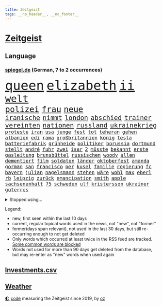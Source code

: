 ```yaml
---
title: Zeitgeist
tags: __no_header__, __no_footer__
---
```


# [Zeitgeist](https://oliz.io/zeitgeist/)

## Language

<h3><a href="https://www.spiegel.de" target="_blank">spiegel.de</a> (German, 7 to 2 occurrences)</h3>
<p style="font-family:monospace">
<span style="font-size:32pt"><a href="news_links.html#queen" class="current">queen</a></span>
<span style="font-size:32pt"><a href="news_links.html#elizabeth" class="current">elizabeth</a></span>
<span style="font-size:32pt"><a href="news_links.html#ii" class="current">ii</a></span>
<br>
<span style="font-size:24pt"><a href="news_links.html#welt" class="current">welt</a></span>
<br>
<span style="font-size:20pt"><a href="news_links.html#polizei" class="current">polizei</a></span>
<span style="font-size:20pt"><a href="news_links.html#frau" class="current">frau</a></span>
<span style="font-size:20pt"><a href="news_links.html#neue" class="current">neue</a></span>
<br>
<span style="font-size:16pt"><a href="news_links.html#iranische" class="current">iranische</a></span>
<span style="font-size:16pt"><a href="news_links.html#nimmt" class="current">nimmt</a></span>
<span style="font-size:16pt"><a href="news_links.html#london" class="current">london</a></span>
<span style="font-size:16pt"><a href="news_links.html#abschied" class="current">abschied</a></span>
<span style="font-size:16pt"><a href="news_links.html#trainer" class="current">trainer</a></span>
<span style="font-size:16pt"><a href="news_links.html#vereinten" class="current">vereinten</a></span>
<span style="font-size:16pt"><a href="news_links.html#nationen" class="current">nationen</a></span>
<span style="font-size:16pt"><a href="news_links.html#russland" class="current">russland</a></span>
<span style="font-size:16pt"><a href="news_links.html#ukrainekrieg" class="current">ukrainekrieg</a></span>
<br>
<span style="font-size:12pt"><a href="news_links.html#proteste" class="current">proteste</a></span>
<span style="font-size:12pt"><a href="news_links.html#iran" class="current">iran</a></span>
<span style="font-size:12pt"><a href="news_links.html#usa" class="current">usa</a></span>
<span style="font-size:12pt"><a href="news_links.html#junge" class="current">junge</a></span>
<span style="font-size:12pt"><a href="news_links.html#fest" class="current">fest</a></span>
<span style="font-size:12pt"><a href="news_links.html#tot" class="current">tot</a></span>
<span style="font-size:12pt"><a href="news_links.html#teheran" class="current">teheran</a></span>
<span style="font-size:12pt"><a href="news_links.html#gehen" class="current">gehen</a></span>
<span style="font-size:12pt"><a href="news_links.html#albanien" class="current">albanien</a></span>
<span style="font-size:12pt"><a href="news_links.html#edi" class="new">edi</a></span>
<span style="font-size:12pt"><a href="news_links.html#rama" class="new">rama</a></span>
<span style="font-size:12pt"><a href="news_links.html#großbritannien" class="current">großbritannien</a></span>
<span style="font-size:12pt"><a href="news_links.html#könig" class="current">könig</a></span>
<span style="font-size:12pt"><a href="news_links.html#tesla" class="current">tesla</a></span>
<span style="font-size:12pt"><a href="news_links.html#batteriefabrik" class="new">batteriefabrik</a></span>
<span style="font-size:12pt"><a href="news_links.html#grünheide" class="new">grünheide</a></span>
<span style="font-size:12pt"><a href="news_links.html#politiker" class="current">politiker</a></span>
<span style="font-size:12pt"><a href="news_links.html#borussia" class="current">borussia</a></span>
<span style="font-size:12pt"><a href="news_links.html#dortmund" class="current">dortmund</a></span>
<span style="font-size:12pt"><a href="news_links.html#stellt" class="current">stellt</a></span>
<span style="font-size:12pt"><a href="news_links.html#andré" class="current">andré</a></span>
<span style="font-size:12pt"><a href="news_links.html#fuhr" class="current">fuhr</a></span>
<span style="font-size:12pt"><a href="news_links.html#zwei" class="current">zwei</a></span>
<span style="font-size:12pt"><a href="news_links.html#isar" class="current">isar</a></span>
<span style="font-size:12pt"><a href="news_links.html#2" class="current">2</a></span>
<span style="font-size:12pt"><a href="news_links.html#müsste" class="current">müsste</a></span>
<span style="font-size:12pt"><a href="news_links.html#bekannt" class="current">bekannt</a></span>
<span style="font-size:12pt"><a href="news_links.html#erste" class="current">erste</a></span>
<span style="font-size:12pt"><a href="news_links.html#gasleitung" class="new">gasleitung</a></span>
<span style="font-size:12pt"><a href="news_links.html#brunsbüttel" class="new">brunsbüttel</a></span>
<span style="font-size:12pt"><a href="news_links.html#russischen" class="current">russischen</a></span>
<span style="font-size:12pt"><a href="news_links.html#woody" class="current">woody</a></span>
<span style="font-size:12pt"><a href="news_links.html#allen" class="current">allen</a></span>
<span style="font-size:12pt"><a href="news_links.html#dementiert" class="current">dementiert</a></span>
<span style="font-size:12pt"><a href="news_links.html#film" class="current">film</a></span>
<span style="font-size:12pt"><a href="news_links.html#soldaten" class="current">soldaten</a></span>
<span style="font-size:12pt"><a href="news_links.html#länder" class="current">länder</a></span>
<span style="font-size:12pt"><a href="news_links.html#oktoberfest" class="current">oktoberfest</a></span>
<span style="font-size:12pt"><a href="news_links.html#amanda" class="current">amanda</a></span>
<span style="font-size:12pt"><a href="news_links.html#gorman" class="current">gorman</a></span>
<span style="font-size:12pt"><a href="news_links.html#san" class="current">san</a></span>
<span style="font-size:12pt"><a href="news_links.html#francisco" class="current">francisco</a></span>
<span style="font-size:12pt"><a href="news_links.html#per" class="current">per</a></span>
<span style="font-size:12pt"><a href="news_links.html#kusel" class="current">kusel</a></span>
<span style="font-size:12pt"><a href="news_links.html#familie" class="current">familie</a></span>
<span style="font-size:12pt"><a href="news_links.html#regierung" class="current">regierung</a></span>
<span style="font-size:12pt"><a href="news_links.html#fc" class="current">fc</a></span>
<span style="font-size:12pt"><a href="news_links.html#bayern" class="current">bayern</a></span>
<span style="font-size:12pt"><a href="news_links.html#julian" class="current">julian</a></span>
<span style="font-size:12pt"><a href="news_links.html#nagelsmann" class="current">nagelsmann</a></span>
<span style="font-size:12pt"><a href="news_links.html#stehen" class="current">stehen</a></span>
<span style="font-size:12pt"><a href="news_links.html#wäre" class="current">wäre</a></span>
<span style="font-size:12pt"><a href="news_links.html#wohl" class="current">wohl</a></span>
<span style="font-size:12pt"><a href="news_links.html#max" class="current">max</a></span>
<span style="font-size:12pt"><a href="news_links.html#eberl" class="current">eberl</a></span>
<span style="font-size:12pt"><a href="news_links.html#rb" class="current">rb</a></span>
<span style="font-size:12pt"><a href="news_links.html#leipzig" class="current">leipzig</a></span>
<span style="font-size:12pt"><a href="news_links.html#zurück" class="current">zurück</a></span>
<span style="font-size:12pt"><a href="news_links.html#emancipation" class="new">emancipation</a></span>
<span style="font-size:12pt"><a href="news_links.html#smith" class="current">smith</a></span>
<span style="font-size:12pt"><a href="news_links.html#apple" class="current">apple</a></span>
<span style="font-size:12pt"><a href="news_links.html#sachsenanhalt" class="current">sachsenanhalt</a></span>
<span style="font-size:12pt"><a href="news_links.html#75" class="current">75</a></span>
<span style="font-size:12pt"><a href="news_links.html#schweden" class="current">schweden</a></span>
<span style="font-size:12pt"><a href="news_links.html#ulf" class="new">ulf</a></span>
<span style="font-size:12pt"><a href="news_links.html#kristersson" class="new">kristersson</a></span>
<span style="font-size:12pt"><a href="news_links.html#ukrainer" class="current">ukrainer</a></span>
<span style="font-size:12pt"><a href="news_links.html#guterres" class="current">guterres</a></span>
</p>
<details>
<summary>Stopped using...</summary>
<p class="former" style="font-size:12pt">
führerschein(697) humanitäre(697) schlimmer(697) übergriffe(697) aufnehmen(696) covid19(696) infizierte(696) kriminellen(696) prüfung(696) aktien(695) appelliert(695) aufgefordert(695) betrug(695) bühne(695) ddr(695) erfahrung(695) kassiert(695) konfrontiert(695) niveau(695) pressekonferenz(695) schildert(695) wichtigste(695) witz(695) zurückgetreten(695) befinden(694) dauer(694) eingeschränkt(694) einzelne(694) gelegt(694) inter(694) scheinen(694) schoss(694) spdpolitiker(694) verlief(694) verluste(694) 37(693) demonstranten(693) flieht(693) senat(693) sitzt(693) untersuchungsausschuss(693) wege(693) aufmerksamkeit(692) juventus(692) schöner(692) verboten(692) verlängert(692) reisende(691) weitgehend(691) zeichnet(691) öfter(691) aufruf(690) coronalockdown(690) diskutieren(690) köchin(690) lebte(690) leichter(690) sexueller(690) sprengstoff(690) vermeiden(690) verschieben(690) volkswagen(690) vorfall(690) behandlung(689) coronaimpfstoffe(689) erheben(689) flick(689) hansi(689) heftig(689) kanzlerin(689) kaputt(689) marcel(689) schafft(689) schwierigkeiten(689) versagt(689) bereich(688) bundestagswahl(688) gesamte(688) militärs(688) städten(688) trennung(688) üben(688) 2024(687) gebe(687) hans(687) infektionen(687) jagd(687) künftigen(687) null(687) tötet(687) usamerikaner(687) ausgeschlossen(686) einziehen(686) gekostet(686) herzogin(686) jung(686) nationalmannschaft(686) organisationen(686) schnee(686) verbreiten(686) abwehr(685) gehe(685) möglichst(685) rechtsextremisten(685) senkt(685) streng(685) abstand(684) bestehen(684) ermittlern(684) konzentrieren(684) pocht(684) seltenen(684) spekuliert(684) amnesty(683) warnte(683) souverän(682) stellten(682) verbindet(682) voraus(682) auskunft(681) belarussische(681) beschuldigt(681) big(681) coronaerkrankung(681) extremen(681) meint(681) restaurant(681) super(681) geburt(680) körperverletzung(680) satz(680) begründet(679) bewährungsstrafe(679) kultur(679) neuauflage(679) bundesstaat(678) einreise(678) jemen(678) begriff(677) beinahe(677) brutal(677) frische(677) spektakulären(677) töten(677) bande(676) belegen(676) drogen(676) jerusalem(676) mehrfach(676) übernahme(676) angerichtet(675) schwierige(675) luca(674) nah(674) 600(673) impfkampagne(673) landete(673) aufhalten(672) unterschied(671) vermissen(670) übernommen(670) geimpft(669) steffen(669) vorgegangen(668) umgeht(667) bundesverfassungsgericht(666) hunger(666) architekt(665) wandel(665) verhandeln(664) vorbereitung(664) griechischen(663) 2012(660) bester(660) chats(660) kassieren(659) sprachen(659) sinkende(657) app(656) kandidatur(656) vermisste(655) kongress(652) schritten(652) herausforderung(650) kanadas(650) sophie(649) impfpflicht(647) präsidentschaft(647) ausgaben(644) palästinenser(644) ursprünglich(642) härtere(639) weltmeisterschaft(639) plattform(637) johannes(636) flog(633) tolle(631) rolf(626) rückte(623) 15jährige(613) rüstet(612) seniorin(612) festgesetzt(609) katzen(607) auslieferung(606) uskapitol(601) polizeiruf(597) höheres(591) lieferketten(591) cent(588) konfrontation(578) anna(576) expräsidenten(570) gezielt(570) unwahrscheinlich(570) lehrerin(568) behindern(566) ausstellung(565) estland(565) kannte(557) skandale(555) autobahnen(552) militärjunta(552) demnächst(548) athen(532) reformieren(523) 15jähriger(519) interessen(495) banken(487) schwerste(468) dorthin(456) jamie(456) drohende(453) zusammenarbeiten(449) flohen(446) treibstoff(444) indigene(440) bürgern(437) geflüchtet(436) stehe(436) seither(432) aussterben(429) bauern(427) kurzzeitig(426) terroranschlag(426) warnungen(419) tornado(418) verbunden(414) ralf(410) abgesehen(407) bezieht(400) global(400) sorgten(400) beeinträchtigt(393) bemerkbar(387) zerstörten(387) nachträglich(386) akzeptiert(383) sprint(380) 400000(379) binden(378) niklas(378) gesammelt(377) ali(376) privilegien(376) drehte(370) verstecken(366) düsseldorfer(365) stehlen(364) angestellten(363) stones(360) 12000(353) hawaii(353) protokoll(349) integration(345) versetzt(343) werner(343) pazifik(341) stach(341) hoffmann(340) finanzhilfen(338) jüdischen(336) befragt(335) elfjährige(335) protestierten(335) harren(331) ajax(330) 15000(328) störungen(327) bettina(325) hitzewellen(324) follower(323) ruhestand(323) erwärmung(318) stau(318) strackzimmermann(317) argumenten(315) bernhard(314) lauter(314) gasversorgung(313) größtem(310) obersten(308) beruft(305) registrierten(304) komplizierter(302) methode(302) aufpassen(301) baldwin(301) hals(300) engere(299) finanzspritze(299) bremens(298) immobilienbesitzer(298) versuche(298) zeitplan(298) ausgeben(294) luftwaffe(294) fotografin(291) generationen(291) falle(290) gegentore(290) vorgesehen(290) vorbereitungen(289) trip(287) gemälde(285) viermal(285) zeichner(285) 77(284) unosicherheitsrat(280) globaler(279) mail(279) zehnjähriger(278) taucht(276) zehnjährigen(276) eva(275) coronakurs(274) kontrollierte(274) phänomen(274) salman(272) emotional(270) angekündigte(267) 87(263) beschossen(263) beliebten(262) fdpminister(262) käme(260) oligarchen(259) staatsbürger(258) höhepunkt(257) überlebten(257) altkanzler(255) cnn(254) beten(252) marcus(251) erleidet(249) klettern(249) gerammt(245) bijan(242) djirsarai(242) erledigen(238) nannten(238) untergang(234) erweitert(231) nutzten(229) elite(228) aufgeklärt(227) transfer(227) explosionen(226) kulturstaatsministerin(224) abgerissen(223) entspannen(223) ausraster(221) tourist(219) handelte(217) wagt(217) zögerliche(217) flaggschiff(216) verbessern(216) glanz(213) 2014(211) erstem(211) verweisen(210) experiment(209) provozierte(209) fremd(208) abgeschnitten(207) gläubige(207) designer(206) österreicher(204) diebstahls(203) monster(203) risikogruppen(201) verzehr(201) bejubelt(200) jill(200) anziehen(199) befristet(199) behauptete(198) flughäfen(198) weltgesundheitsorganisation(198) norwegischer(197) außergewöhnlich(196) abseits(195) funk(195) gaslobbyist(195) warme(195) kuh(192) vögel(192) vorkommen(191) polizistin(190) don(188) dubiosen(188) geschäftspartner(188) mohammed(188) first(187) dreijährige(185) analysen(183) anschlägen(183) tui(183) verschwörung(183) belohnt(182) indischen(182) mac(181) wirtschaftsweise(181) odessa(180) unmittelbar(179) erkrankten(178) 1100(177) sperre(177) betreiben(176) dächer(176) plätzen(176) sanktioniert(176) tina(175) bulli(173) tankt(173) zügig(172) austausch(171) hauptdarsteller(171) staatssender(171) jochen(170) putinregime(170) ausweiten(169) mutige(169) 34(168) bobic(168) fredi(168) vertreten(168) landung(167) tanken(167) zäsur(167) örtlichen(167) evakuierungen(166) nuklearen(166) ansteigen(165) schwindel(165) rettungshubschrauber(164) sexismus(164) flüchtlingspolitik(162) spritpreise(162) klassenzimmer(161) korsika(161) desaströs(160) achtzigern(159) tyson(159) hauses(158) dilemma(157) schilderte(157) sowjetpanzer(156) jünger(155) messerattacke(155) raser(155) andrej(154) zentralrat(152) kalifornischen(151) sardinien(151) abgabe(147) linkenpolitiker(147) verfolgung(147) gebirge(146) falke(145) linkenchefin(144) meistens(144) vermeldet(144) dir(142) durchsuchten(142) emails(142) veränderung(142) dmitrij(141) gesenkt(141) wohnort(141) 24jähriger(140) bauernverband(140) bekunden(140) fußballweltmeisterschaft(140) lukas(139) schwerverletzte(139) verbreiteten(138) germania(137) waggon(137) beliebter(136) cafés(136) hängengeblieben(136) jamal(136) parks(136) al(135) altersgruppe(135) impfkommission(135) gearbeitet(134) ullrich(134) ernste(133) schönen(133) zugänglich(133) lauterbachs(132) reguläre(132) wiegelt(131) banker(130) universums(130) 13jähriger(129) daumen(129) einbrechen(129) steuersenkung(129) better(127) call(127) feministische(127) weiblich(127) ausfliegen(126) ecuador(126) einsetzt(126) janine(126) palästinensern(126) verendet(126) visite(126) rekordtempo(125) stall(125) vergewaltigungen(125) wissler(125) leichtathletik(124) lngterminals(124) moskwa(124) jesus(123) fahrräder(122) jersey(122) bayreuth(121) korrektur(121) usrapper(121) dänische(120) filialen(120) kantersieg(120) nachvollziehbar(120) sobald(120) generalstaatsanwaltschaft(119) pforzheim(119) brände(118) niedrigere(118) scholz’(118) spargel(118) eint(117) gelockt(117) garmischpartenkirchen(116) kletterte(116) alec(115) millionär(115) verdrängen(115) 2009(114) giorgio(114) pornografische(114) schonen(114) aufsteiger(113) errichten(113) mangelnder(112) unterrichten(112) chancenlos(111) stendal(111) hektar(110) motorisierten(110) uli(110) airport(109) bruchteil(109) böden(109) stoffen(109) el(108) mangelhafte(108) absteiger(107) puppe(107) usamerikanischen(106) ac(105) emma(105) unbewohnbar(105) boote(104) bäcker(104) erleichtert(104) schwach(104) dortige(103) politisches(103) werkzeug(103) fdppolitikerin(102) nützen(102) deckt(101) kaul(101) managerin(101) mehreinnahmen(101) angeschossen(100) auffallend(100) cannabis(100) ministerposten(100) weckruf(100) kontinente(99) talk(99) außergewöhnlichen(98) bewirkt(98) dürren(98) halbieren(98) ikonische(98) vorwahl(98) frodeno(97) pastor(97) spottet(97) diejenigen(96) preisobergrenze(96) 110(95) feuerwehren(95) geradezu(95) grünenpolitikerin(95) wuppertal(95) brittney(94) gremiums(94) griner(94) kandidat(94) kandidieren(94) konstruktiv(94) gegebenenfalls(93) pellmann(93) sören(93) todesangst(93) zugesetzt(93) line(92) steuerzahler(92) usbasketballerin(92) emmerich(91) angehört(90) beliebtes(90) luxemburg(90) streichung(90) transferticker(90) vorweisen(90) anhaltende(89) erschießen(89) haubenlerche(89) iris(89) stärksten(89) vizepräsidenten(89) waldgebiet(89) bedarf(88) grünenspitzenkandidatin(88) hinzukommen(88) münze(88) ortskräfte(88) urlaubsziel(88) vernommen(88) bayerischer(87) günter(87) nervös(87) profitierten(87) stationierten(87) verschwörungsideologen(87) ausgewechselt(86) einschätzen(86) flacher(86) kriegsgefangene(86) radikalisierung(86) rücksicht(86) stiko(86) investors(85) kreditkarte(85) rollstuhlfahrer(85) ryanair(85) defekten(84) groteske(84) gündoğan(84) i̇lkay(84) afghanische(83) edle(83) disney+(82) gegnerin(82) irgendwo(82) provozieren(82) usstars(82) führender(81) tauchte(81) verschüttet(81) 32jähriger(80) reste(80) verschuldete(80) eingeholt(79) gibt's(79) lack(79) chaotisch(78) coronaquarantäne(78) dfbfrauen(78) dosis(78) euer(78) exfußballer(78) frauenteam(78) machtkampf(78) massenpanik(78) menschlich(78) mint(78) niedrige(78) prompt(78) putsch(78) ressorts(78) chat(77) excoach(77) frisur(77) garmisch(77) geschäftsmodell(77) grelle(77) riefen(77) ukrainerusslandkrieg(77) anspannung(76) beschlussvorlage(76) entfaltet(76) gestand(76) intervention(76) medikament(76) realisieren(76) rune(76) springreiten(76) strengeren(76) strippenzieher(76) teilzeit(76) bewundert(75) gamechanger(75) schrei(75) sonderrechte(75) emsieg(74) zehnjährige(74) 24jährigen(73) finde(73) kugeln(73) rechtskräftig(73) 34jährige(72) bewegungsfreiheit(72) brasilianischen(72) kaufkraft(72) nszeit(72) verirrter(72) bauernhof(71) bewerbungen(71) fahrlässigen(71) flieger(71) geltenden(71) gleichgültigkeit(71) anzuschließen(70) coronawarnapp(70) klimaanlagen(70) spiegelinterview(70) superheldin(70) veranschlagt(70) absicherung(69) entspricht(69) ermittlerinnen(69) neustart(69) querelen(69) rocky(69) setzten(69) versionen(69) 52(68) ashraf(68) besonnenheit(68) ghani(68) ghanis(68) grün(68) kosovo(68) kostenlose(68) olympiasiegerin(68) outfit(68) rauskommt(68) selbstverständlich(68) staatskasse(68) übernahmen(68) brett(67) umworbenen(67) zündete(67) obendrein(66) panama(66) wellbrock(66) angepasster(65) deutschlandachter(65) halter(65) hundes(65) kredit(65) natürliches(65) pontifex(65) römer(65) wassersparen(65) wohnzimmer(65) amokfahrt(64) dfbnationalspieler(64) fühlten(64) image(64) liebäugelte(64) mineralölwirtschaft(64) schiffen(64) zukunftspläne(64) hanna(63) hundeattacke(63) isabel(63) jugendstrafen(63) panemfilm(63) schuldfähigkeit(63) beschränkt(62) diplomatisches(62) schwimmwm(62) ursprung(62) verdeckte(62) versammelte(62) +(61) antidiskriminierungsstelle(61) ataman(61) explosiven(61) ferda(61) fragwürdig(61) gruner(61) verzeichnet(61) abzuschalten(60) aufgebot(60) bekennt(60) gift(60) grande(60) kampfmittel(60) märtens(60) sparsame(60) ausrichtung(59) boards(59) cyberangriffen(59) jumbo(59) silbermedaille(59) cyberangriffe(58) führungsteam(58) genügend(58) kapital(58) baden(57) bordeaux(57) deshaun(57) klimaexperte(57) schlägerei(57) verbote(57) watson(57) anhörungen(56) birgit(56) brunnen(56) gasmangel(56) geschichtenewsletter(56) neufassung(56) räume(56) stutzig(56) vulkanausbruch(56) filip(55) klose(55) löscharbeiten(55) miroslav(55) moderiert(55) versank(55) ausgleichen(54) blanc(54) einfamilienhaus(54) fälschung(54) jugendärzte(54) kilo(54) luigi(54) misere(54) mont(54) tourismusbranche(54) badegäste(53) barrikaden(53) belinda(53) bencic(53) brettspiele(53) durchgereicht(53) flughafenchaos(53) gasrechnung(53) grimm(53) media(53) pools(53) resnikow(53) veronika(53) weht(53) armani(52) beispiellosen(52) besagt(52) edelmetall(52) lucas(52) ländlichen(52) realistisch(52) außenwelt(51) gemäß(51) mecklenburgischen(51) mitentscheiden(51) seenplatte(51) aktive(50) auffälligkeiten(50) bergregion(50) chefinnen(50) fasst(50) hilfsorganisation(50) karwendelgebirge(50) mogelpackung(50) paradestrecke(50) plakat(50) soko(50) sprang(50) trauerredner(50) warnten(50) betrügerischen(49) gefragte(49) hunderttausenden(49) kinderwagen(49) ratifizierung(49) rätselhaft(49) wasserstand(49) agenda(48) aktueller(48) arbeitskleidung(48) eilantrag(48) flugzeuglandung(48) referee(48) steuerlich(48) versorger(48) zuspitzung(48) 93jährige(47) abgebrannt(47) erik(47) griechenlands(47) hag(47) normalisierung(47) rechtliche(47) reisekonzern(47) rettungsaktion(47) skandinavien(47) zugezogen(47) amateurvideos(46) bauwerk(46) cannabiskonsum(46) juristisches(46) kennzeichen(46) lebensgefährte(46) rechtsmediziner(46) schlafenden(46) türmen(46) usrepublikaner(46) verträge(46) weltmeisterin(46) dimitri(45) ostblocks(45) verbrauch(45) vergewaltigungsvorwürfe(45) weine(45) armstrong(44) auszuruhen(44) früherem(44) vielseitigkeitsreiten(44) weltbühne(44) anfechten(43) ernannte(43) fabio(43) foxx(43) goldmedaille(43) jahrzehntelangen(43) jakobsen(43) kletterer(43) orchestrieren(43) wahlrecht(43) fakeklitschko(42) mehrjährige(42) zurückgegeben(42) abbas(41) freistaat(41) hybride(41) single(41) volkszorn(41) dimension(40) genervte(40) mahmoud(40) plane(40) repressionen(40) rishi(40) sunak(40) verendeter(40) 85000(39) demografische(39) elektrisch(39) kollabiert(39) schusswaffe(39) 55jährigen(38) entlang(38) gezählt(38) kampfansage(38) mentale(38) unterbricht(38) unterernährt(38) ebaykleinanzeigen(37) eingestürzt(37) giftiger(37) heimischen(37) laufzeitverlängerung(37) bamako(36) escooter(36) 176(35) gewaltopfer(35) klausmichael(35) kühne(35) entfliehen(34) glänzte(34) repräsentanten(34) verwendung(34) zivile(34) zugverkehr(34) dänischer(33) gießen(33) giftstoffe(33) hagen(33) jugendstrafe(33) stock(33) allerletzte(32) auseinandersetzen(32) ausgelastet(32) saudische(32) summer(32) wettkämpfen(32) bewahrt(31) gehirnerschütterung(31) kompliment(31) saarländische(31) usdemokraten(31) verursachen(31) wassers(31) zweitem(31) bitterer(30) entlarvt(30) entschärfung(30) gerangel(30) ladung(30) läufer(30) bereitschaft(29) geheime(29) hakenkreuze(29) losgegangen(29) schifffahrt(29) schwellen(29) surfen(29) usedom(29) wettkampftag(29) zdffernsehgarten(29) halbinsel(28) kilowattstunde(28) kochinstituts(28) marathongold(28) preissteigerung(28) verwundbar(28) wmmedaille(28) konrad(27) laimer(27) sexarbeiterin(27) moderator(26) pelosis(26) rheinpegel(26) bewältigen(25) fachkreisen(25) notfallplan(25) zehnkämpfer(25) gefüllt(24) hinterland(24) holocaustvergleich(24) reutlingen(24) sicherheitsproblem(24) sprinterin(24) umgerechnet(24) 35jährigen(23) flüsse(23) frachtschiffe(23) massenhaft(23) satt(23) schwimmer(23) eingeschränkte(22) erdrutsch(22) inhaftiert(22) lukaku(22) romelu(22) klublegende(21) medaillen(21) onlinemagazin(21) pornografie(21) scheidenden(21) umweltsenatorin(21) holten(20) kandidatin(20) pegelstände(20) seeler(20) sichtlich(20) stabhochsprung(20) steuerbetrugs(20) bahnradweltmeisterin(19) erwachsen(19) gasspeicher(19) geprügelt(19) holprig(19) medizin(19) streaming(19) widersprach(19) wochenlangen(19) d(18) dachten(18) defekte(18) einsätzen(18) epizentrum(18) gelsenkirchen(18) krisenregion(18) masernimpfpflicht(18) niedrigwasser(18) obsolet(18) zeitraffer(18) a2(17) baldiges(17) diktatur(17) extremisten(17) fatima(17) haut(17) moderierte(17) quarantäneregeln(17) abberufen(16) anhaltenden(16) europameisterschaft(16) gekratzt(16) kassierte(16) pfas(16) präsidentenbüros(16) seestreitkräfte(16) volles(16) willi(16) zweimalige(16) bern(15) leg(15) mcdonald’s(15) unterbringung(15) unterspült(15) beraterverträge(14) füßen(14) inselrepublik(14) musiala(14) schiitischen(14) verfassungsfeindlicher(14) websites(14) wählte(14) goethe(13) raumsonde(13) schulkinder(13) steuerpläne(13) zehnprozentmarke(13) basteltipps(12) begrenzen(12) damen(12) sommerheft(12) verbrennungen(12) visa(12) wahrgenommen(12) weltberühmte(12) 29jähriger(11) gebannt(11) klassenzimmern(11) klimaleugner(11) militärübungen(11)
</p>
</details>
<p>Legend:
<ul>
<li><span class="new">new</span>, first seen within the last 10 days</li>
<li><span class="current">current</span>, regular topical words used in the news, not "new", not "former"</li>
<li><span class="former">former(days span relevant)</span>, not used in the last 30 days, but still re-occurring enough to not get deleted</li>
<li>Only words which occurred at least twice in the RSS feed are tracked. <a href="language/filters.py">Some common words are blocked</a></li>
<li>Words not used for more than 90 days get deleted from the database, but may re-enter as "new" words when used again</li>
</ul>
</p>

## [Investments](investments.html)[.csv](investments.csv)

## [Weather](weather.html)

<footer>
<a href="javascript:toggleTheme()" class="nav">🌓</a>
<a href="https://github.com/ooz/zeitgeist">code</a> measuring the Zeitgeist since 2019, by <a href="https://oliz.io">oz</a>
</footer>
